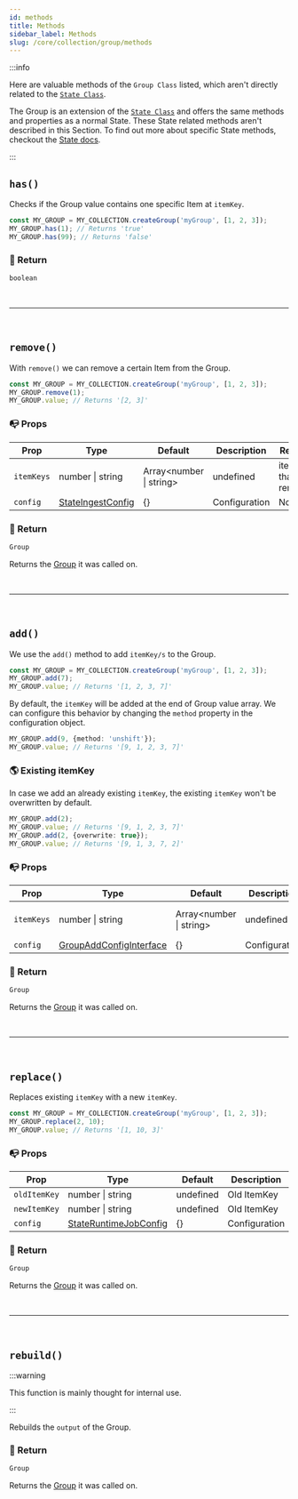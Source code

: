 ```yaml
---
id: methods
title: Methods
sidebar_label: Methods
slug: /core/collection/group/methods
---
```


:::info

Here are valuable methods of the `Group Class` listed,
which aren't directly related to the [`State Class`](../../state/Introduction.md).

The Group is an extension of the [`State Class`](../../state/Introduction.md)
and offers the same methods and properties as a normal State.
These State related methods aren't described in this Section.
To find out more about specific State methods, 
checkout the [State docs](../../state/Introduction.md).

:::

## `has()`

Checks if the Group value contains one specific Item at `itemKey`.
```ts {2,3}
const MY_GROUP = MY_COLLECTION.createGroup('myGroup', [1, 2, 3]);
MY_GROUP.has(1); // Returns 'true'
MY_GROUP.has(99); // Returns 'false'
```

### 📄 Return

```ts
boolean
```



<br />

---

<br />



## `remove()`

With `remove()` we can remove a certain Item from the Group.
```ts {2}
const MY_GROUP = MY_COLLECTION.createGroup('myGroup', [1, 2, 3]);
MY_GROUP.remove(1);
MY_GROUP.value; // Returns '[2, 3]'
```

### 📭 Props

| Prop                 | Type                                                                              | Default    | Description                                                                                   | Required |
|----------------------|-----------------------------------------------------------------------------------|------------|-----------------------------------------------------------------------------------------------|----------|
| `itemKeys`           | number \| string | Array<number \| string\>                                       | undefined  | itemKey/s that get removed                                                                    | Yes      |
| `config`             | [StateIngestConfig](../../../../../Interfaces.md#stateingestconfig)               | {}         | Configuration                                                                                 | No       |

### 📄 Return

```ts
Group
```
Returns the [Group](./Introduction.md) it was called on.



<br />

---

<br />



## `add()`

We use the `add()` method to add `itemKey/s` to the Group.
```ts {2}
const MY_GROUP = MY_COLLECTION.createGroup('myGroup', [1, 2, 3]);
MY_GROUP.add(7);
MY_GROUP.value; // Returns '[1, 2, 3, 7]'
```
By default, the `itemKey` will be added at the end of Group value array.
We can configure this behavior by changing the `method` property in the configuration object.
```ts 
MY_GROUP.add(9, {method: 'unshift'});
MY_GROUP.value; // Returns '[9, 1, 2, 3, 7]'
```

### 🌎 Existing itemKey
In case we add an already existing `itemKey`,
the existing `itemKey` won't be overwritten by default.
```ts {3}
MY_GROUP.add(2); 
MY_GROUP.value; // Returns '[9, 1, 2, 3, 7]'
MY_GROUP.add(2, {overwrite: true}); 
MY_GROUP.value; // Returns '[9, 1, 3, 7, 2]'
```

### 📭 Props

| Prop                 | Type                                                                              | Default    | Description                                                                                   | Required |
|----------------------|-----------------------------------------------------------------------------------|------------|-----------------------------------------------------------------------------------------------|----------|
| `itemKeys`           | number \| string | Array<number \| string\>                                       | undefined  | itemKey/s that get added                                                                    | Yes      |
| `config`             | [GroupAddConfigInterface](../../../../../Interfaces.md#groupaddconfig)            | {}         | Configuration                                                                                 | No       |

### 📄 Return

```ts
Group
```
Returns the [Group](./Introduction.md) it was called on.



<br />

---

<br />



## `replace()`

Replaces existing `itemKey` with a new `itemKey`.
```ts {2}
const MY_GROUP = MY_COLLECTION.createGroup('myGroup', [1, 2, 3]);
MY_GROUP.replace(2, 10);
MY_GROUP.value; // Returns '[1, 10, 3]'
```

### 📭 Props

| Prop                 | Type                                                                              | Default    | Description                                                                                   | Required |
|----------------------|-----------------------------------------------------------------------------------|------------|-----------------------------------------------------------------------------------------------|----------|
| `oldItemKey`         | number \| string                                                                  | undefined  | Old ItemKey                                                                                   | Yes      |
| `newItemKey`         | number \| string                                                                  | undefined  | Old ItemKey                                                                                   | Yes      |
| `config`             | [StateRuntimeJobConfig](../../../../../Interfaces.md#stateruntimejobconfig)       | {}         | Configuration                                                                                 | No       |

### 📄 Return

```ts
Group
```
Returns the [Group](./Introduction.md) it was called on.



<br />

---

<br />



## `rebuild()`

:::warning

This function is mainly thought for internal use.

:::

Rebuilds the `output` of the Group.

### 📄 Return

```ts
Group
```
Returns the [Group](./Introduction.md) it was called on.
